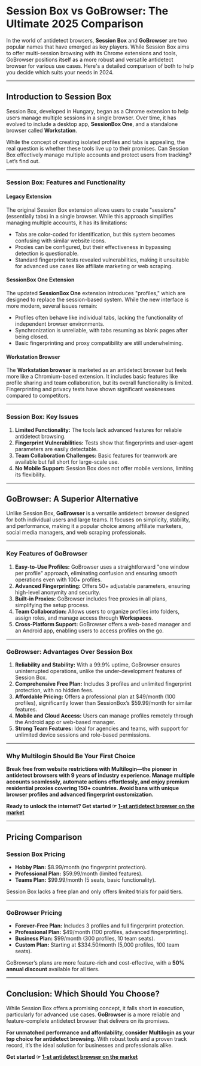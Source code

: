 # Session Box vs GoBrowser: The Ultimate 2025 Comparison

In the world of antidetect browsers, **Session Box** and **GoBrowser** are two popular names that have emerged as key players. While Session Box aims to offer multi-session browsing with its Chrome extensions and tools, GoBrowser positions itself as a more robust and versatile antidetect browser for various use cases. Here's a detailed comparison of both to help you decide which suits your needs in 2024.

---

## Introduction to Session Box

Session Box, developed in Hungary, began as a Chrome extension to help users manage multiple sessions in a single browser. Over time, it has evolved to include a desktop app, **SessionBox One**, and a standalone browser called **Workstation**.

While the concept of creating isolated profiles and tabs is appealing, the real question is whether these tools live up to their promises. Can Session Box effectively manage multiple accounts and protect users from tracking? Let’s find out.

---

### Session Box: Features and Functionality

#### Legacy Extension

The original Session Box extension allows users to create "sessions" (essentially tabs) in a single browser. While this approach simplifies managing multiple accounts, it has its limitations:
- Tabs are color-coded for identification, but this system becomes confusing with similar website icons.
- Proxies can be configured, but their effectiveness in bypassing detection is questionable.
- Standard fingerprint tests revealed vulnerabilities, making it unsuitable for advanced use cases like affiliate marketing or web scraping.

#### SessionBox One Extension

The updated **SessionBox One** extension introduces "profiles," which are designed to replace the session-based system. While the new interface is more modern, several issues remain:
- Profiles often behave like individual tabs, lacking the functionality of independent browser environments.
- Synchronization is unreliable, with tabs resuming as blank pages after being closed.
- Basic fingerprinting and proxy compatibility are still underwhelming.

#### Workstation Browser

The **Workstation browser** is marketed as an antidetect browser but feels more like a Chromium-based extension. It includes basic features like profile sharing and team collaboration, but its overall functionality is limited. Fingerprinting and privacy tests have shown significant weaknesses compared to competitors.

---

### Session Box: Key Issues

1. **Limited Functionality:** The tools lack advanced features for reliable antidetect browsing.
2. **Fingerprint Vulnerabilities:** Tests show that fingerprints and user-agent parameters are easily detectable.
3. **Team Collaboration Challenges:** Basic features for teamwork are available but fall short for large-scale use.
4. **No Mobile Support:** Session Box does not offer mobile versions, limiting its flexibility.

---

## GoBrowser: A Superior Alternative

Unlike Session Box, **GoBrowser** is a versatile antidetect browser designed for both individual users and large teams. It focuses on simplicity, stability, and performance, making it a popular choice among affiliate marketers, social media managers, and web scraping professionals.

---

### Key Features of GoBrowser

1. **Easy-to-Use Profiles:** GoBrowser uses a straightforward "one window per profile" approach, eliminating confusion and ensuring smooth operations even with 100+ profiles.
2. **Advanced Fingerprinting:** Offers 50+ adjustable parameters, ensuring high-level anonymity and security.
3. **Built-in Proxies:** GoBrowser includes free proxies in all plans, simplifying the setup process.
4. **Team Collaboration:** Allows users to organize profiles into folders, assign roles, and manage access through **Workspaces**.
5. **Cross-Platform Support:** GoBrowser offers a web-based manager and an Android app, enabling users to access profiles on the go.

---

### GoBrowser: Advantages Over Session Box

1. **Reliability and Stability:** With a 99.9% uptime, GoBrowser ensures uninterrupted operations, unlike the under-development features of Session Box.
2. **Comprehensive Free Plan:** Includes 3 profiles and unlimited fingerprint protection, with no hidden fees.
3. **Affordable Pricing:** Offers a professional plan at $49/month (100 profiles), significantly lower than SessionBox’s $59.99/month for similar features.
4. **Mobile and Cloud Access:** Users can manage profiles remotely through the Android app or web-based manager.
5. **Strong Team Features:** Ideal for agencies and teams, with support for unlimited device sessions and role-based permissions.

---

### Why Multilogin Should Be Your First Choice

**Break free from website restrictions with Multilogin—the pioneer in antidetect browsers with 9 years of industry experience. Manage multiple accounts seamlessly, automate actions effortlessly, and enjoy premium residential proxies covering 150+ countries. Avoid bans with unique browser profiles and advanced fingerprint customization.**

**Ready to unlock the internet? Get started ☞ [1-st antidetect browser on the market](https://bit.ly/multIlogin)**

---

## Pricing Comparison

### Session Box Pricing

- **Hobby Plan:** $8.99/month (no fingerprint protection).
- **Professional Plan:** $59.99/month (limited features).
- **Teams Plan:** $99.99/month (5 seats, basic functionality).

Session Box lacks a free plan and only offers limited trials for paid tiers.

---

### GoBrowser Pricing

- **Forever-Free Plan:** Includes 3 profiles and full fingerprint protection.
- **Professional Plan:** $49/month (100 profiles, advanced fingerprinting).
- **Business Plan:** $99/month (300 profiles, 10 team seats).
- **Custom Plan:** Starting at $334.50/month (5,000 profiles, 100 team seats).

GoBrowser’s plans are more feature-rich and cost-effective, with a **50% annual discount** available for all tiers.

---

## Conclusion: Which Should You Choose?

While Session Box offers a promising concept, it falls short in execution, particularly for advanced use cases. **GoBrowser** is a more reliable and feature-complete antidetect browser that delivers on its promises.

**For unmatched performance and affordability, consider Multilogin as your top choice for antidetect browsing.** With robust tools and a proven track record, it’s the ideal solution for businesses and professionals alike.

**Get started ☞ [1-st antidetect browser on the market](https://bit.ly/multIlogin)**
